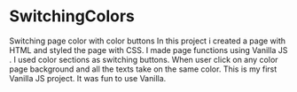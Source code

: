 # SwitchingColors
 Switching page color with color buttons
In this project i created a page with HTML and styled the page with CSS.
I made page functions using Vanilla JS . 
I used color sections as switching buttons. 
When user click on any color page background and all the texts take on the same color.
This is my first Vanilla JS project. It was fun to use Vanilla.
